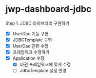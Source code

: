 # jwp-dashboard-jdbc
Step 1. JDBC 라이브러리 구현하기
- [x] UserDao 기능 구현
- [x] JDBCTemplate 구현
- [x] UserDao 관련 수정
- [x] 프레임워크 수정하기
- [x] Application 수정
  - [x] 바뀐 프레임워크에 맞게 수정
  - [ ] JdbcTemplate 설정 반영